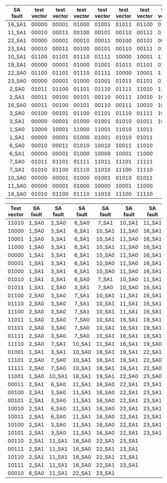 | SA fault | test vector | test vector | test vector | test vector | test vector | test vector | test vector | test vector | test vector | test vector | test vector | test vector | test vector | test vector | test vector | test vector | test vector | test vector | test vector | 
| :---: |  :---: |  :---: |  :---: |  :---: |  :---: |  :---: |  :---: |  :---: |  :---: |  :---: |  :---: |  :---: |  :---: |  :---: |  :---: |  :---: |  :---: |  :---: |  :---: | 
|16_SA1 |00000|00001|01000|01001|01011|01100|01101|01110|01111|10000|10001|11000|11001|11010|11011|11100|11101|11110|11111|
|11_SA1 |00010|00011|00100|00101|00110|00111|01010|01100|01110|10010|10011|10100|10101|10110|10111|11010|11100|11110|
|22_SA1 |00000|00001|00010|00011|00100|00101|00110|00111|01000|01001|01010|01011|10010|10011|10100|10101|10110|10111|
|23_SA1 |00010|00011|00100|00101|00110|00111|01010|01100|01110|10010|10011|10100|10101|10110|10111|11010|11100|11110|
|10_SA1 |01100|01101|01110|01111|10000|10001|11000|11001|11010|11011|11100|11101|11110|11111|
|19_SA1 |00000|00001|01000|01001|01011|01101|01111|10000|10001|11000|11001|11011|11101|11111|
|22_SA0 |01100|01101|01110|01111|10000|10001|11000|11001|11010|11011|11100|11101|11110|11111|
|23_SA0 |00000|00001|01000|01001|01011|01101|01111|10000|10001|11000|11001|11011|11101|11111|
|2_SA0 |01011|01100|01101|01110|01111|11010|11011|11100|11101|11110|11111|
|2_SA1 |00011|00100|00101|00110|00111|10010|10011|10100|10101|10110|10111|
|16_SA0 |00011|00100|00101|00110|00111|10010|10011|10100|10101|10110|10111|
|3_SA0 |00100|00101|01100|01101|01110|01111|10100|10101|11100|
|3_SA1 |00000|00001|01000|01001|01010|01011|10000|10001|11000|
|1_SA0 |10000|10001|11000|11001|11010|11011|
|1_SA1 |00000|00001|01000|01001|01010|01011|
|6_SA0 |00010|00011|01010|10010|10011|11010|
|6_SA1 |00000|00001|01000|10000|10001|11000|
|7_SA0 |01011|01101|01111|11011|11101|11111|
|7_SA1 |01010|01100|01110|11010|11100|11110|
|10_SA0 |00000|00001|01000|01001|01010|01011|
|11_SA0 |00000|00001|01000|10000|10001|11000|
|19_SA0 |01010|01100|01110|11010|11100|11110|



| Test vector | SA fault | SA fault | SA fault | SA fault | SA fault | SA fault | SA fault | SA fault | SA fault | SA fault | 
| :---: | :---: | :---: | :---: | :---: | :---: | :---: | :---: | :---: | :---: | :---: | 
|11010|1_SA0|2_SA0|6_SA0|7_SA1|10_SA1|11_SA1|16_SA1|19_SA0|22_SA0|23_SA1|
|10000|1_SA0|3_SA1|6_SA1|10_SA1|11_SA0|16_SA1|19_SA1|22_SA0|23_SA0|
|10001|1_SA0|3_SA1|6_SA1|10_SA1|11_SA0|16_SA1|19_SA1|22_SA0|23_SA0|
|11000|1_SA0|3_SA1|6_SA1|10_SA1|11_SA0|16_SA1|19_SA1|22_SA0|23_SA0|
|00000|1_SA1|3_SA1|6_SA1|10_SA0|11_SA0|16_SA1|19_SA1|22_SA1|23_SA0|
|00001|1_SA1|3_SA1|6_SA1|10_SA0|11_SA0|16_SA1|19_SA1|22_SA1|23_SA0|
|01000|1_SA1|3_SA1|6_SA1|10_SA0|11_SA0|16_SA1|19_SA1|22_SA1|23_SA0|
|01010|1_SA1|3_SA1|6_SA0|7_SA1|10_SA0|11_SA1|19_SA0|22_SA1|23_SA1|
|01011|1_SA1|2_SA0|3_SA1|7_SA0|10_SA0|16_SA1|19_SA1|22_SA1|23_SA0|
|01100|2_SA0|3_SA0|7_SA1|10_SA1|11_SA1|16_SA1|19_SA0|22_SA0|23_SA1|
|01110|2_SA0|3_SA0|7_SA1|10_SA1|11_SA1|16_SA1|19_SA0|22_SA0|23_SA1|
|11100|2_SA0|3_SA0|7_SA1|10_SA1|11_SA1|16_SA1|19_SA0|22_SA0|23_SA1|
|11011|1_SA0|2_SA0|7_SA0|10_SA1|16_SA1|19_SA1|22_SA0|23_SA0|
|01101|2_SA0|3_SA0|7_SA0|10_SA1|16_SA1|19_SA1|22_SA0|23_SA0|
|01111|2_SA0|3_SA0|7_SA0|10_SA1|16_SA1|19_SA1|22_SA0|23_SA0|
|11110|2_SA0|7_SA1|10_SA1|11_SA1|16_SA1|19_SA0|22_SA0|23_SA1|
|01001|1_SA1|3_SA1|10_SA0|16_SA1|19_SA1|22_SA1|23_SA0|
|11101|2_SA0|7_SA0|10_SA1|16_SA1|19_SA1|22_SA0|23_SA0|
|11111|2_SA0|7_SA0|10_SA1|16_SA1|19_SA1|22_SA0|23_SA0|
|11001|1_SA0|10_SA1|16_SA1|19_SA1|22_SA0|23_SA0|
|00011|2_SA1|6_SA0|11_SA1|16_SA0|22_SA1|23_SA1|
|00100|2_SA1|3_SA0|11_SA1|16_SA0|22_SA1|23_SA1|
|00101|2_SA1|3_SA0|11_SA1|16_SA0|22_SA1|23_SA1|
|10010|2_SA1|6_SA0|11_SA1|16_SA0|22_SA1|23_SA1|
|10011|2_SA1|6_SA0|11_SA1|16_SA0|22_SA1|23_SA1|
|10100|2_SA1|3_SA0|11_SA1|16_SA0|22_SA1|23_SA1|
|10101|2_SA1|3_SA0|11_SA1|16_SA0|22_SA1|23_SA1|
|00110|2_SA1|11_SA1|16_SA0|22_SA1|23_SA1|
|00111|2_SA1|11_SA1|16_SA0|22_SA1|23_SA1|
|10110|2_SA1|11_SA1|16_SA0|22_SA1|23_SA1|
|10111|2_SA1|11_SA1|16_SA0|22_SA1|23_SA1|
|00010|6_SA0|11_SA1|22_SA1|23_SA1|
